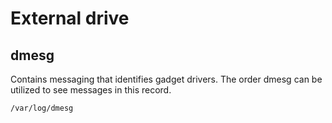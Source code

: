 # External drive

## dmesg

Contains messaging that identifies gadget drivers. The order dmesg can be utilized to see messages in this record.  

````
/var/log/dmesg
````